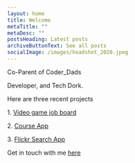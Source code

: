 ```yaml
---
layout: home
title: Welcome
metaTitle: ""
metaDesc: ""
postsHeading: Latest posts
archiveButtonText: See all posts
socialImage: /images/headshot_2020.jpeg
---
```

Co-Parent of Coder_Dads

Developer, and Tech Dork.


H﻿ere are three recent projects

1﻿. [Video game job board](https://video-game-job-board.netlify.app/)

2﻿. [Course App](https://emmetts-course-app.netlify.app/)

3﻿. [Flickr Search App](https://flickr-search-en.netlify.app/)


G﻿et in touch with me [here](/contact)




﻿ 
